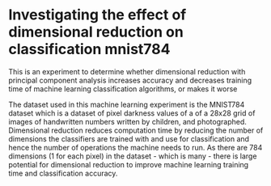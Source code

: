 # Investigating the effect of dimensional reduction on classification mnist784
This is an experiment to determine whether dimensional reduction with principal component analysis increases accuracy and decreases training time of machine learning classification algorithms, or makes it worse


The dataset used in this machine learning experiment is the MNIST784 dataset which is a dataset of pixel darkness values of a of a 28x28 grid of images of handwritten numbers written by children, and photographed. Dimensional reduction reduces computation time by reducing the number of dimensions the classifiers are trained with and use for classification and hence the number of operations the machine needs to run. As there are 784 dimensions (1 for each pixel) in the dataset - which is many - there is large potential for dimensional reduction to improve machine learning training time and classification accuracy.